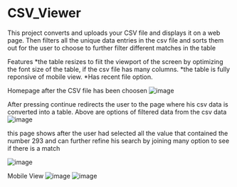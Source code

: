 # CSV_Viewer
This project converts and uploads your CSV file and displays it on a web page. Then filters all the unique data entries in the csv file and sorts them out for the user to choose to further filter different matches in the table

Features
*the table resizes to fiit the viewport of the screen by optimizing the font size of the table, if the csv file has many columns.
*the table is fully reponsive of mobile view.
*Has recent file option.

Homepage after the CSV file has been choosen
![image](https://user-images.githubusercontent.com/47054385/164816766-e30c26e5-e580-4e60-b3cd-5e0ffa49582c.png)

After pressing continue redirects the user to the page where his csv data is converted into a table. Above are options of filtered data from the csv data
![image](https://user-images.githubusercontent.com/47054385/164817586-b73c8f66-5307-41a4-b985-63013e1d7e17.png)

this page shows after the user had selected all the value that contained the number 293 and can further refine his search by joining many option to see if 
there is a match

![image](https://user-images.githubusercontent.com/47054385/164817092-93fe5c8a-0e96-467e-821b-f4f0265c5d9b.png)

Mobile View
![image](https://user-images.githubusercontent.com/47054385/164817485-9ab45a58-0472-4bd1-b043-1645b5a03982.png)
![image](https://user-images.githubusercontent.com/47054385/164817520-84d305b3-b5c5-4cc0-aa67-600bed024cbd.png)


